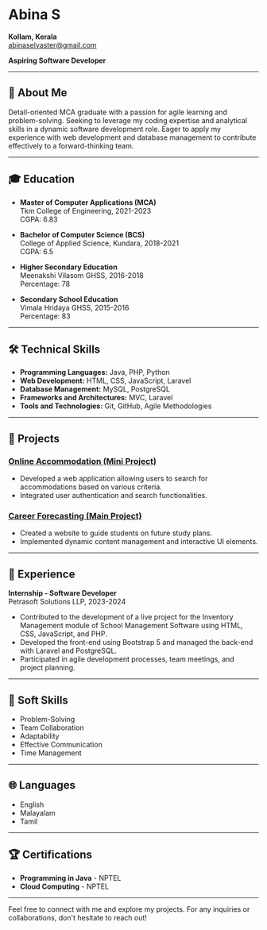 # Abina S

**Kollam, Kerala**  
[abinaselvaster@gmail.com](mailto:abinaselvaster@gmail.com)  

**Aspiring Software Developer**

---

## 📜 About Me

Detail-oriented MCA graduate with a passion for agile learning and problem-solving. Seeking to leverage my coding expertise and analytical skills in a dynamic software development role. Eager to apply my experience with web development and database management to contribute effectively to a forward-thinking team.

---

## 🎓 Education

- **Master of Computer Applications (MCA)**  
  Tkm College of Engineering, 2021-2023  
  CGPA: 6.83

- **Bachelor of Computer Science (BCS)**  
  College of Applied Science, Kundara, 2018-2021  
  CGPA: 6.5

- **Higher Secondary Education**  
  Meenakshi Vilasom GHSS, 2016-2018  
  Percentage: 78

- **Secondary School Education**  
  Vimala Hridaya GHSS, 2015-2016  
  Percentage: 83

---

## 🛠️ Technical Skills

- **Programming Languages:** Java, PHP, Python
- **Web Development:** HTML, CSS, JavaScript, Laravel
- **Database Management:** MySQL, PostgreSQL
- **Frameworks and Architectures:** MVC, Laravel
- **Tools and Technologies:** Git, GitHub, Agile Methodologies

---

## 🚀 Projects

### [Online Accommodation (Mini Project)](https://github.com/Abina1234/online-accommodation)
- Developed a web application allowing users to search for accommodations based on various criteria.
- Integrated user authentication and search functionalities.

### [Career Forecasting (Main Project)](https://github.com/Abina1234/career-forecasting)
- Created a website to guide students on future study plans.
- Implemented dynamic content management and interactive UI elements.

---

## 💼 Experience

**Internship - Software Developer**  
Petrasoft Solutions LLP, 2023-2024  
- Contributed to the development of a live project for the Inventory Management module of School Management Software using HTML, CSS, JavaScript, and PHP.
- Developed the front-end using Bootstrap 5 and managed the back-end with Laravel and PostgreSQL.
- Participated in agile development processes, team meetings, and project planning.

---

## 🌟 Soft Skills

- Problem-Solving
- Team Collaboration
- Adaptability
- Effective Communication
- Time Management

---

## 🌐 Languages

- English
- Malayalam
- Tamil

---

## 🏆 Certifications

- **Programming in Java** - NPTEL
- **Cloud Computing** - NPTEL

---

Feel free to connect with me and explore my projects. For any inquiries or collaborations, don't hesitate to reach out!

